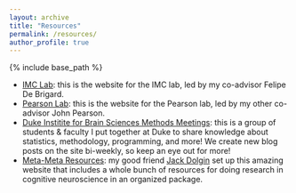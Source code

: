 ```yaml
---
layout: archive
title: "Resources"
permalink: /resources/
author_profile: true
---
```


{% include base_path %}
- [IMC Lab](https://imclab.org): this is the website for the IMC lab, led by my co-advisor Felipe De Brigard.
- [Pearson Lab](https://pearsonlab.github.io): this is the website for the Pearson lab, led by my other co-advisor John Pearson.
- [Duke Institite for Brain Sciences Methods Meetings](https://dibsmethodsmeetings.github.io): this is a group of students & faculty I put together at Duke to share knowledge about statistics, methodology, programming, and more! We create new blog posts on the site bi-weekly, so keep an eye out for more!
- [Meta-Meta Resources](https://meta-meta-resources.org): my good friend [Jack Dolgin](https://jackdolgin.org) set up this amazing website that includes a whole bunch of resources for doing research in cognitive neuroscience in an organized package.

